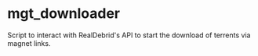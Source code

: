 # mgt_downloader
Script to interact with RealDebrid's API to start the download of terrents via magnet links.
